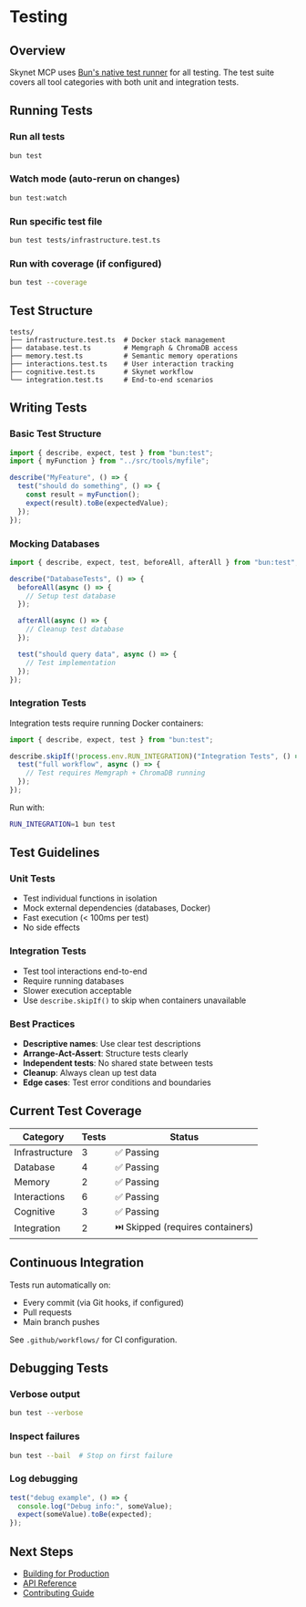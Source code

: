 # Testing

## Overview

Skynet MCP uses [Bun's native test runner](https://bun.sh/docs/cli/test) for all testing. The test suite covers all tool categories with both unit and integration tests.

## Running Tests

### Run all tests
```bash
bun test
```

### Watch mode (auto-rerun on changes)
```bash
bun test:watch
```

### Run specific test file
```bash
bun test tests/infrastructure.test.ts
```

### Run with coverage (if configured)
```bash
bun test --coverage
```

## Test Structure

```
tests/
├── infrastructure.test.ts  # Docker stack management
├── database.test.ts        # Memgraph & ChromaDB access
├── memory.test.ts          # Semantic memory operations
├── interactions.test.ts    # User interaction tracking
├── cognitive.test.ts       # Skynet workflow
└── integration.test.ts     # End-to-end scenarios
```

## Writing Tests

### Basic Test Structure

```typescript
import { describe, expect, test } from "bun:test";
import { myFunction } from "../src/tools/myfile";

describe("MyFeature", () => {
  test("should do something", () => {
    const result = myFunction();
    expect(result).toBe(expectedValue);
  });
});
```

### Mocking Databases

```typescript
import { describe, expect, test, beforeAll, afterAll } from "bun:test";

describe("DatabaseTests", () => {
  beforeAll(async () => {
    // Setup test database
  });

  afterAll(async () => {
    // Cleanup test database
  });

  test("should query data", async () => {
    // Test implementation
  });
});
```

### Integration Tests

Integration tests require running Docker containers:

```typescript
import { describe, expect, test } from "bun:test";

describe.skipIf(!process.env.RUN_INTEGRATION)("Integration Tests", () => {
  test("full workflow", async () => {
    // Test requires Memgraph + ChromaDB running
  });
});
```

Run with:
```bash
RUN_INTEGRATION=1 bun test
```

## Test Guidelines

### Unit Tests
- Test individual functions in isolation
- Mock external dependencies (databases, Docker)
- Fast execution (< 100ms per test)
- No side effects

### Integration Tests
- Test tool interactions end-to-end
- Require running databases
- Slower execution acceptable
- Use `describe.skipIf()` to skip when containers unavailable

### Best Practices
- **Descriptive names**: Use clear test descriptions
- **Arrange-Act-Assert**: Structure tests clearly
- **Independent tests**: No shared state between tests
- **Cleanup**: Always clean up test data
- **Edge cases**: Test error conditions and boundaries

## Current Test Coverage

| Category | Tests | Status |
|----------|-------|--------|
| Infrastructure | 3 | ✅ Passing |
| Database | 4 | ✅ Passing |
| Memory | 2 | ✅ Passing |
| Interactions | 6 | ✅ Passing |
| Cognitive | 3 | ✅ Passing |
| Integration | 2 | ⏭️ Skipped (requires containers) |

## Continuous Integration

Tests run automatically on:
- Every commit (via Git hooks, if configured)
- Pull requests
- Main branch pushes

See `.github/workflows/` for CI configuration.

## Debugging Tests

### Verbose output
```bash
bun test --verbose
```

### Inspect failures
```bash
bun test --bail  # Stop on first failure
```

### Log debugging
```typescript
test("debug example", () => {
  console.log("Debug info:", someValue);
  expect(someValue).toBe(expected);
});
```

## Next Steps

- [Building for Production](/guide/building)
- [API Reference](/api/)
- [Contributing Guide](https://github.com/yourusername/patgpt-mcp/CONTRIBUTING.md)
